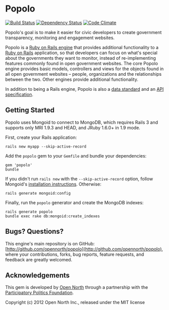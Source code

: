 # Popolo

[![Build Status](https://secure.travis-ci.org/opennorth/popolo.png)](http://travis-ci.org/opennorth/popolo)
[![Dependency Status](https://gemnasium.com/opennorth/popolo.png)](https://gemnasium.com/opennorth/popolo)
[![Code Climate](https://codeclimate.com/badge.png)](https://codeclimate.com/github/opennorth/popolo)

Popolo's goal is to make it easier for civic developers to create government transparency, monitoring and engagement websites.

Popolo is a [Ruby on Rails engine](http://guides.rubyonrails.org/engines.html) that provides additional functionality to a [Ruby on Rails](http://rubyonrails.org/) application, so that developers can focus on what's special about the governments they want to monitor, instead of re-implementing features commonly found in open government websites. The core Popolo engine provides basic models, controllers and views for the objects found in all open government websites – people, organizations and the relationships between the two. Other engines provide additional functionality.

In addition to being a Rails engine, Popolo is also a [data standard](http://popoloproject.com/data.html) and an [API specification](http://popoloproject.com/api.html).

## Getting Started

Popolo uses Mongoid to connect to MongoDB, which requires Rails 3 and supports only MRI 1.9.3 and HEAD, and JRuby 1.6.0+ in 1.9 mode.

First, create your Rails application:

    rails new myapp --skip-active-record

Add the `popolo` gem to your `Gemfile` and bundle your dependencies:

    gem 'popolo'
    bundle

If you didn't run `rails new` with the `--skip-active-record` option, follow Mongoid's [installation instructions](http://mongoid.org/en/mongoid/docs/installation.html). Otherwise:

    rails generate mongoid:config

Finally, run the `popolo` generator and create the MongoDB indexes:

    rails generate popolo
    bundle exec rake db:mongoid:create_indexes

## Bugs? Questions?

This engine's main repository is on GitHub: [http://github.com/opennorth/popolo](http://github.com/opennorth/popolo), where your contributions, forks, bug reports, feature requests, and feedback are greatly welcomed.

## Acknowledgements

This gem is developed by [Open North](http://www.opennorth.ca/) through a partnership with the [Participatory Politics Foundation](http://www.participatorypolitics.org/).

Copyright (c) 2012 Open North Inc., released under the MIT license
